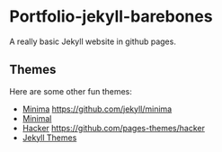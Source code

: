 # Portfolio-jekyll-barebones

A really basic Jekyll website in github pages. 


## Themes
Here are some other fun themes:

- [Minima](https://jekyll.github.io/minima/)  https://github.com/jekyll/minima
- [Minimal](https://pages-themes.github.io/minimal/)
- [Hacker](https://pages-themes.github.io/hacker/) https://github.com/pages-themes/hacker
- [Jekyll Themes](http://jekyllthemes.org/)

